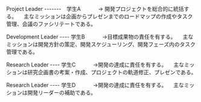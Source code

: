 Project Leader -------　学生A
　　　-> 開発プロジェクトを総合的に統括する。 　主なミッションは企画からプレゼンまでのロードマップの作成やタスク管理、会議のファシリテートである。

Development Leader ---- 学生B
　　　->目標成果物の責任を有する。 　主なミッションは開発方針の策定、開発スケジューリング、開発フェーズ内のタスク管理である。

Research Leader ---- 学生C
　　　->開発の達成に責任を有する。 　主なミッションは研究企画書の考案・作成、プロジェクトの軌道修正、プレゼンである。

Research Leader ---- 学生D
　　　->開発の達成に責任を有する。 　主なミッションは開発リーダーの補助である。